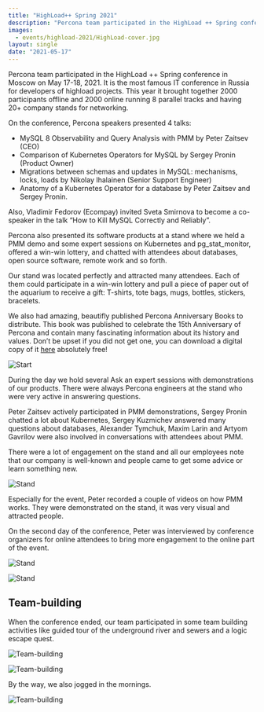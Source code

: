 ```yaml
---
title: "HighLoad++ Spring 2021"
description: "Percona team participated in the HighLoad ++ Spring conference in Moscow on May 17-18, 2021"
images:
  - events/highload-2021/HighLoad-cover.jpg
layout: single
date: "2021-05-17"
---
```


Percona team participated in the HighLoad ++ Spring conference in Moscow on May 17-18, 2021. It is the most famous IT conference in Russia for developers of highload projects. This year it brought together 2000 participants offline and 2000 online running 8 parallel tracks and having 20+ company stands for networking.

On the conference, Percona speakers presented 4 talks:
*   MySQL 8 Observability and Query Analysis with PMM by Peter Zaitsev (CEO)
*   Comparison of Kubernetes Operators for MySQL by Sergey Pronin (Product Owner)
*   Migrations between schemas and updates in MySQL: mechanisms, locks, loads by Nikolay Ihalainen (Senior Support Engineer)
*   Anatomy of a Kubernetes Operator for a database by Peter Zaitsev and Sergey Pronin.

Also, Vladimir Fedorov (Ecompay) invited Sveta Smirnova to become a co-speaker in the talk “How to Kill MySQL Correctly and Reliably”.

Percona also presented its software products at a stand where we held a PMM demo and some expert sessions on Kubernetes and pg_stat_monitor, offered a win-win lottery, and chatted with attendees about databases, open source software, remote work and so forth.

Our stand was located perfectly and attracted many attendees. Each of them could participate in a win-win lottery and pull a piece of paper out of the aquarium to receive a gift: T-shirts, tote bags, mugs, bottles, stickers, bracelets. 

We also had amazing, beautifly published Percona Anniversary Books to distribute. This book was published to celebrate the 15th Anniversary of Percona and contain many fascinating information about its history and values. Don’t be upset if you did not get one, you can download a digital copy of it [here](https://store.percona.com/products/percona-15th-anniversary-book) absolutely free! 

![Start](/events/highload-2021/IMG_20210516_180458_812-COLLAGE.jpg)

During the day we hold several Ask an expert sessions with demonstrations of our products. 
There were always Percona engineers at the stand who were very active in answering questions. 

Peter Zaitsev actively participated in PMM demonstrations, Sergey Pronin chatted a lot about Kubernetes, Sergey Kuzmichev answered many questions about databases, Alexander Tymchuk, Maxim Larin and Artyom Gavrilov were also involved in conversations with attendees about PMM.

There were a lot of engagement on the stand and all our employees note that our company is well-known and people came to get some advice or learn something new.

![Stand](/events/highload-2021/IMG_20210517_110533_073-COLLAGE.jpg)

Especially for the event, Peter recorded a couple of videos on how PMM works. They were demonstrated on the stand, it was very visual and attracted people.

On the second day of the conference, Peter was interviewed by conference organizers for online attendees to bring more engagement to the online part of the event. 

![Stand](/events/highload-2021/IMG_20210518_104846_323-COLLAGE.jpg)

![Stand](/events/highload-2021/IMG_20210517_192309_821-COLLAGE.jpg)

## Team-building

When the conference ended, our team participated in some team building activities like guided tour of the underground river and sewers and a logic escape quest.

![Team-building](/events/highload-2021/IMG_20210519_112717_009-COLLAGE.jpg)

![Team-building](/events/highload-2021/IMG_20210519_170655_985-COLLAGE.jpg)

By the way, we also jogged in the mornings.

![Team-building](/events/highload-2021/IMG_20210518_072026_740.jpg)







